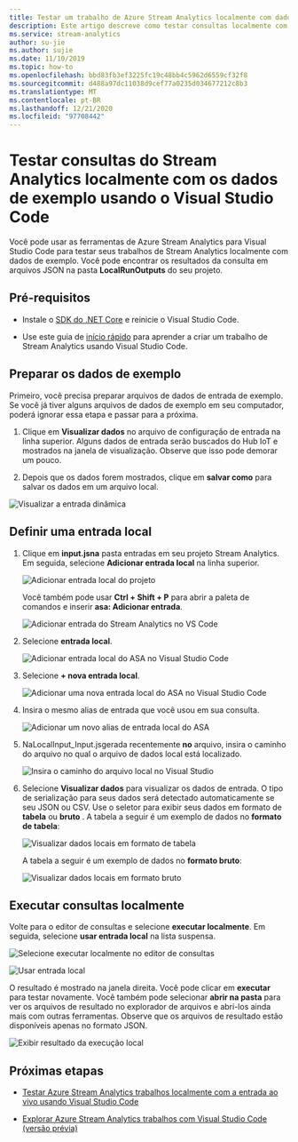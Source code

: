 ```yaml
---
title: Testar um trabalho de Azure Stream Analytics localmente com dados de exemplo usando Visual Studio Code
description: Este artigo descreve como testar consultas localmente com dados de exemplo usando ferramentas de Azure Stream Analytics para Visual Studio Code.
ms.service: stream-analytics
author: su-jie
ms.author: sujie
ms.date: 11/10/2019
ms.topic: how-to
ms.openlocfilehash: bbd83fb3ef3225fc19c48bb4c5962d6559cf32f8
ms.sourcegitcommit: d488a97dc11038d9cef77a0235d034677212c8b3
ms.translationtype: MT
ms.contentlocale: pt-BR
ms.lasthandoff: 12/21/2020
ms.locfileid: "97708442"
---
```

# <a name="test-stream-analytics-queries-locally-with-sample-data-using-visual-studio-code"></a>Testar consultas do Stream Analytics localmente com os dados de exemplo usando o Visual Studio Code

Você pode usar as ferramentas de Azure Stream Analytics para Visual Studio Code para testar seus trabalhos de Stream Analytics localmente com dados de exemplo. Você pode encontrar os resultados da consulta em arquivos JSON na pasta **LocalRunOutputs** do seu projeto.

## <a name="prerequisites"></a>Pré-requisitos

* Instale o [SDK do .NET Core](https://dotnet.microsoft.com/download) e reinicie o Visual Studio Code.

* Use este guia de [início rápido](quick-create-visual-studio-code.md) para aprender a criar um trabalho de Stream Analytics usando Visual Studio Code.

## <a name="prepare-sample-data"></a>Preparar os dados de exemplo

Primeiro, você precisa preparar arquivos de dados de entrada de exemplo. Se você já tiver alguns arquivos de dados de exemplo em seu computador, poderá ignorar essa etapa e passar para a próxima.

1. Clique em **Visualizar dados** no arquivo de configuração de entrada na linha superior. Alguns dados de entrada serão buscados do Hub IoT e mostrados na janela de visualização. Observe que isso pode demorar um pouco.

2. Depois que os dados forem mostrados, clique em **salvar como** para salvar os dados em um arquivo local.

 ![Visualizar a entrada dinâmica](./media/quick-create-visual-studio-code/preview-live-input.png)

## <a name="define-a-local-input"></a>Definir uma entrada local

1. Clique em **input.jsna** pasta entradas em seu projeto Stream Analytics. Em seguida, selecione **Adicionar entrada local** na linha superior.

    ![Adicionar entrada local do projeto](./media/quick-create-visual-studio-code/add-input-from-project.png)

    Você também pode usar **Ctrl + Shift + P** para abrir a paleta de comandos e inserir **asa: Adicionar entrada**.

   ![Adicionar entrada do Stream Analytics no VS Code](./media/quick-create-visual-studio-code/add-input.png)

2. Selecione **entrada local**.

    ![Adicionar entrada local do ASA no Visual Studio Code](./media/vscode-local-run/add-local-input.png)

3. Selecione **+ nova entrada local**.

    ![Adicionar uma nova entrada local do ASA no Visual Studio Code](./media/vscode-local-run/add-new-local-input.png)

4. Insira o mesmo alias de entrada que você usou em sua consulta.

    ![Adicionar um novo alias de entrada local do ASA](./media/vscode-local-run/new-local-input-alias.png)

5. NaLocalInput_Input.jsgerada recentemente **no** arquivo, insira o caminho do arquivo no qual o arquivo de dados local está localizado.

    ![Insira o caminho do arquivo local no Visual Studio](./media/vscode-local-run/local-file-path.png)

6. Selecione **Visualizar dados** para visualizar os dados de entrada. O tipo de serialização para seus dados será detectado automaticamente se seu JSON ou CSV. Use o seletor para exibir seus dados em formato de **tabela** ou **bruto** . A tabela a seguir é um exemplo de dados no **formato de tabela**:

     ![Visualizar dados locais em formato de tabela](./media/vscode-local-run/local-file-preview-table.png)

    A tabela a seguir é um exemplo de dados no **formato bruto**:

    ![Visualizar dados locais em formato bruto](./media/vscode-local-run/local-file-preview-raw.png)

## <a name="run-queries-locally"></a>Executar consultas localmente

Volte para o editor de consultas e selecione **executar localmente**. Em seguida, selecione **usar entrada local** na lista suspensa.

![Selecione executar localmente no editor de consultas](./media/vscode-local-run/run-locally.png)

![Usar entrada local](./media/vscode-local-run/run-locally-use-local-input.png)

O resultado é mostrado na janela direita. Você pode clicar em **executar** para testar novamente. Você também pode selecionar **abrir na pasta** para ver os arquivos de resultado no explorador de arquivos e abri-los ainda mais com outras ferramentas. Observe que os arquivos de resultado estão disponíveis apenas no formato JSON.

![Exibir resultado da execução local](./media/vscode-local-run/run-locally-result.png)

## <a name="next-steps"></a>Próximas etapas

* [Testar Azure Stream Analytics trabalhos localmente com a entrada ao vivo usando Visual Studio Code](visual-studio-code-local-run-live-input.md)

* [Explorar Azure Stream Analytics trabalhos com Visual Studio Code (versão prévia)](visual-studio-code-explore-jobs.md)

